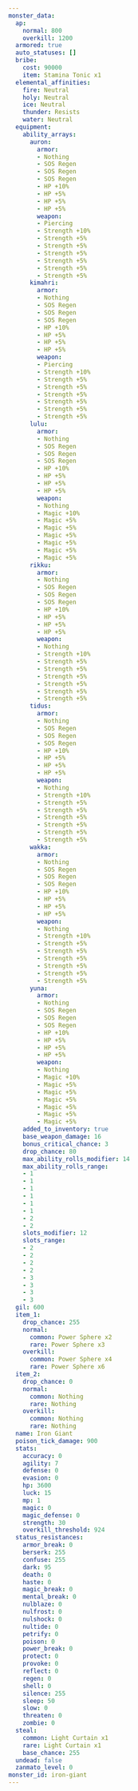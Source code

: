 ```yaml
---
monster_data:
  ap:
    normal: 800
    overkill: 1200
  armored: true
  auto_statuses: []
  bribe:
    cost: 90000
    item: Stamina Tonic x1
  elemental_affinities:
    fire: Neutral
    holy: Neutral
    ice: Neutral
    thunder: Resists
    water: Neutral
  equipment:
    ability_arrays:
      auron:
        armor:
        - Nothing
        - SOS Regen
        - SOS Regen
        - SOS Regen
        - HP +10%
        - HP +5%
        - HP +5%
        - HP +5%
        weapon:
        - Piercing
        - Strength +10%
        - Strength +5%
        - Strength +5%
        - Strength +5%
        - Strength +5%
        - Strength +5%
        - Strength +5%
      kimahri:
        armor:
        - Nothing
        - SOS Regen
        - SOS Regen
        - SOS Regen
        - HP +10%
        - HP +5%
        - HP +5%
        - HP +5%
        weapon:
        - Piercing
        - Strength +10%
        - Strength +5%
        - Strength +5%
        - Strength +5%
        - Strength +5%
        - Strength +5%
        - Strength +5%
      lulu:
        armor:
        - Nothing
        - SOS Regen
        - SOS Regen
        - SOS Regen
        - HP +10%
        - HP +5%
        - HP +5%
        - HP +5%
        weapon:
        - Nothing
        - Magic +10%
        - Magic +5%
        - Magic +5%
        - Magic +5%
        - Magic +5%
        - Magic +5%
        - Magic +5%
      rikku:
        armor:
        - Nothing
        - SOS Regen
        - SOS Regen
        - SOS Regen
        - HP +10%
        - HP +5%
        - HP +5%
        - HP +5%
        weapon:
        - Nothing
        - Strength +10%
        - Strength +5%
        - Strength +5%
        - Strength +5%
        - Strength +5%
        - Strength +5%
        - Strength +5%
      tidus:
        armor:
        - Nothing
        - SOS Regen
        - SOS Regen
        - SOS Regen
        - HP +10%
        - HP +5%
        - HP +5%
        - HP +5%
        weapon:
        - Nothing
        - Strength +10%
        - Strength +5%
        - Strength +5%
        - Strength +5%
        - Strength +5%
        - Strength +5%
        - Strength +5%
      wakka:
        armor:
        - Nothing
        - SOS Regen
        - SOS Regen
        - SOS Regen
        - HP +10%
        - HP +5%
        - HP +5%
        - HP +5%
        weapon:
        - Nothing
        - Strength +10%
        - Strength +5%
        - Strength +5%
        - Strength +5%
        - Strength +5%
        - Strength +5%
        - Strength +5%
      yuna:
        armor:
        - Nothing
        - SOS Regen
        - SOS Regen
        - SOS Regen
        - HP +10%
        - HP +5%
        - HP +5%
        - HP +5%
        weapon:
        - Nothing
        - Magic +10%
        - Magic +5%
        - Magic +5%
        - Magic +5%
        - Magic +5%
        - Magic +5%
        - Magic +5%
    added_to_inventory: true
    base_weapon_damage: 16
    bonus_critical_chance: 3
    drop_chance: 80
    max_ability_rolls_modifier: 14
    max_ability_rolls_range:
    - 1
    - 1
    - 1
    - 1
    - 1
    - 1
    - 2
    - 2
    slots_modifier: 12
    slots_range:
    - 2
    - 2
    - 2
    - 2
    - 3
    - 3
    - 3
    - 3
  gil: 600
  item_1:
    drop_chance: 255
    normal:
      common: Power Sphere x2
      rare: Power Sphere x3
    overkill:
      common: Power Sphere x4
      rare: Power Sphere x6
  item_2:
    drop_chance: 0
    normal:
      common: Nothing
      rare: Nothing
    overkill:
      common: Nothing
      rare: Nothing
  name: Iron Giant
  poison_tick_damage: 900
  stats:
    accuracy: 0
    agility: 7
    defense: 0
    evasion: 0
    hp: 3600
    luck: 15
    mp: 1
    magic: 0
    magic_defense: 0
    strength: 30
    overkill_threshold: 924
  status_resistances:
    armor_break: 0
    berserk: 255
    confuse: 255
    dark: 95
    death: 0
    haste: 0
    magic_break: 0
    mental_break: 0
    nulblaze: 0
    nulfrost: 0
    nulshock: 0
    nultide: 0
    petrify: 0
    poison: 0
    power_break: 0
    protect: 0
    provoke: 0
    reflect: 0
    regen: 0
    shell: 0
    silence: 255
    sleep: 50
    slow: 0
    threaten: 0
    zombie: 0
  steal:
    common: Light Curtain x1
    rare: Light Curtain x1
    base_chance: 255
  undead: false
  zanmato_level: 0
monster_id: iron-giant
---
```

